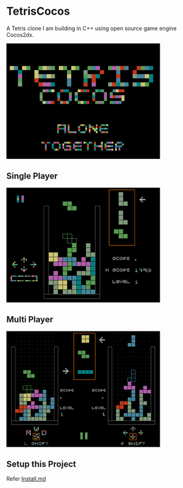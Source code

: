 # TetrisCocos
A Tetris clone I am building in C++ using open source game engine Cocos2dx.

![TetrisCocos screenshot](Screenshots/main2.png)

Single Player
---------------
![TetrisCocos screenshot](Screenshots/sp_2.png)

Multi Player
---------------
![TetrisCocos screenshot](Screenshots/lm_game.png)

Setup this Project
--------------------
Refer [Install.md](Install.md)
